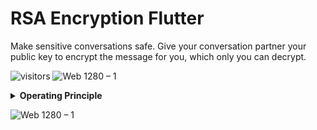 # RSA Encryption Flutter 
 
Make sensitive conversations safe. Give your conversation partner your public key to encrypt the message for you, which only you can decrypt.

![visitors](https://visitor-badge.glitch.me/badge?page_id=vellt/rsa_encryption_flutter) ![Web 1280 – 1]( https://img.shields.io/badge/-open%20source-green)

<details>
<summary><strong>Operating Principle</strong></summary>
 
> <img width="350" alt="portfolio_view" src="https://user-images.githubusercontent.com/61885011/130268946-9b7ba6d4-0e9f-45d8-b8d1-40940c55e9fd.png"> </br>  Encryption based on `asymmetric cryptography`. </br> **Read more** https://en.wikipedia.org/wiki/Public-key_cryptography
</details>

![Web 1280 – 1](https://user-images.githubusercontent.com/61885011/129395300-34399bcf-bc45-4e15-94cd-4cec528feae7.png)
